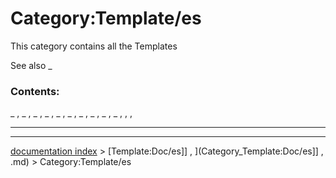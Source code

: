 # Category:Template/es
This category contains all the Templates

See also _

### Contents:

_ , _ , _ , _ , _ , _ , _ , _ , _ , _ , , ,

_ _ _ _

---
[documentation index](../README.md) > [Template:Doc/es]] , ](Category_Template:Doc/es]] , .md) > Category:Template/es
